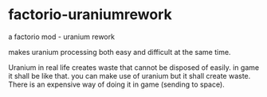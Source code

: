 # factorio-uraniumrework
a factorio mod - uranium rework

makes uranium processing both easy and difficult at the same time. 

Uranium in real life creates waste that cannot be disposed of easily. in game it shall be like that. you can make use of uranium but it shall create waste. There is an expensive way of doing it in game (sending to space).
